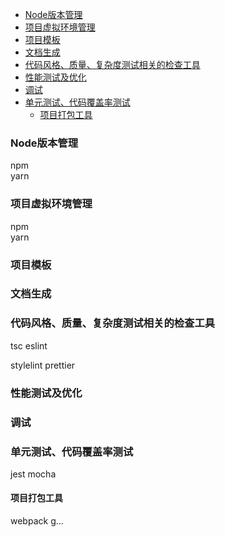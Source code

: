 
<!-- vim-markdown-toc GFM -->

- [Node版本管理](#node版本管理)
- [项目虚拟环境管理](#项目虚拟环境管理)
- [项目模板](#项目模板)
- [文档生成](#文档生成)
- [代码风格、质量、复杂度测试相关的检查工具](#代码风格质量复杂度测试相关的检查工具)
- [性能测试及优化](#性能测试及优化)
- [调试](#调试)
- [单元测试、代码覆盖率测试](#单元测试代码覆盖率测试)
  - [项目打包工具](#项目打包工具)

<!-- vim-markdown-toc -->


### Node版本管理
npm  
yarn


### 项目虚拟环境管理
npm  
yarn


### 项目模板


### 文档生成


### 代码风格、质量、复杂度测试相关的检查工具
tsc
eslint
<!-- tslint -->
stylelint
prettier


### 性能测试及优化


### 调试


### 单元测试、代码覆盖率测试
jest
mocha


#### 项目打包工具
webpack
g...
